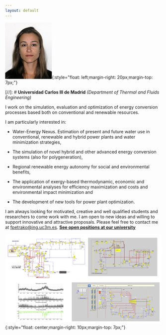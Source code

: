 ```yaml
---
layout: default
---
```


![Fontina Petrakopoulou](/files/fontina_profile.jpg){:style="float: left;margin-right: 20px;margin-top: 7px;"}

[//]: # **Universidad Carlos III de Madrid** *(Department of Thermal and Fluids Engineering)*




I work on the simulation, evaluation and optimization of energy conversion processes
based both on conventional and renewable resources. 



I am particularly interested in:

- Water-Energy Nexus. Estimation of present and future water use in conventional, renewable and hybrid power plants and water minimization strategies,

- The simulation of novel hybrid and other advanced energy conversion systems (also for polygeneration),

- Regional renewable energy autonomy for social and environmental benefits,

- The application of exergy-based thermodynamic, economic and environmental analyses for efficiency maximization and costs and environmental impact minimization and

- The development of new tools for power plant optimization.

I am always looking for motivated, creative and well qualified students and researchers to come work with me. I am open to new ideas and willing to support innovative and attractive proposals. Please feel free to contact me at fpetrako@ing.uc3m.es.
**[See open positions at our university](http://fontina-petrakopoulou.github.io/available-positions/)**

![Fontina Petrakopoulou](/files/simulation_profile.jpg){:style="float: center;margin-right: 10px;margin-top: 7px;"}
